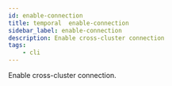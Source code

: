 ```yaml
---
id: enable-connection
title: temporal  enable-connection
sidebar_label: enable-connection
description: Enable cross-cluster connection
tags:
    - cli
---
```


Enable cross-cluster connection.
